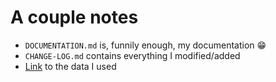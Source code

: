 # A couple notes
- ```DOCUMENTATION.md``` is, funnily enough, my documentation :grin:
- ```CHANGE-LOG.md``` contains everything I modified/added
- [Link](https://github.com/pauliwog/philter-data) to the data I used
